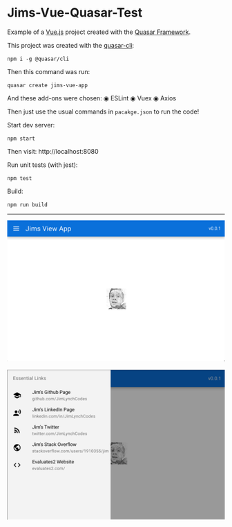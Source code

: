 # Jims-Vue-Quasar-Test
Example of a [Vue.js](https://vuejs.org/) project created with the [Quasar Framework](https://quasar.dev/).

This project was created with the [quasar-cli](https://quasar.dev/quasar-cli):
```
npm i -g @quasar/cli
```

Then this command was run:
```
quasar create jims-vue-app
```
And these add-ons were chosen:
◉ ESLint
◉ Vuex
◉ Axios

Then just use the usual commands in `pacakge.json` to run the code!

Start dev server:
```
npm start
```
Then visit: http://localhost:8080

Run unit tests (with jest):
```
npm test
```

Build:
```
npm run build
```

---


<img src="screenshot-menu-closed.png">
<br/>
<br/>

<img src="screenshot-menu-open.png">